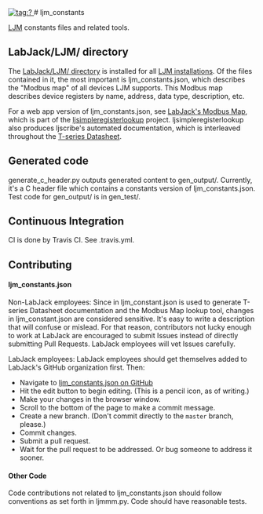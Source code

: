 <a href="https://github.com/labjack/ljm_constants">
	<img 
	 alt="tag:?"
	 src="https://img.shields.io/github/workflow/status/labjack/ljm_constants/test"
	>
</a>
# ljm_constants

[LJM](https://labjack.com/ljm) constants files and related tools.


## LabJack/LJM/ directory

The [LabJack/LJM/ directory](LabJack/LJM/readme.md) is installed for all [LJM installations](https://labjack.com/support/software/api/ljm/what-ljm-files-are-installed). Of the files contained in it, the most important is ljm_constants.json, which describes the "Modbus map" of all devices LJM supports. This Modbus map describes device registers by name, address, data type, description, etc.

For a web app version of ljm_constants.json, see [LabJack's Modbus Map](https://labjack.com/support/software/api/modbus/modbus-map), which is part of the [ljsimpleregisterlookup](https://github.com/labjack/ljsimpleregisterlookup) project. ljsimpleregisterlookup also produces ljscribe's automated documentation, which is interleaved throughout the [T-series Datasheet](https://labjack.com/support/datasheets/t-series/).


## Generated code

generate_c_header.py outputs generated content to gen_output/. Currently, it's a C header file which contains a constants version of ljm_constants.json. Test code for gen_output/ is in gen_test/.


## Continuous Integration

CI is done by Travis CI. See .travis.yml.


## Contributing


#### ljm_constants.json

Non-LabJack employees: Since in ljm_constant.json is used to generate T-series Datasheet documentation and the Modbus Map lookup tool, changes in ljm_constant.json are considered sensitive. It's easy to write a description that will confuse or mislead. For that reason, contributors not lucky enough to work at LabJack are encouraged to submit Issues instead of directly submitting Pull Requests. LabJack employees will vet Issues carefully.

LabJack employees: LabJack employees should get themselves added to LabJack's GitHub organization first. Then:

- Navigate to [ljm_constants.json on GitHub](https://github.com/labjack/ljm_constants/blob/master/LabJack/LJM/ljm_constants.json)
- Hit the edit button to begin editing. (This is a pencil icon, as of writing.)
- Make your changes in the browser window.
- Scroll to the bottom of the page to make a commit message.
- Create a new branch. (Don't commit directly to the `master` branch, please.)
- Commit changes.
- Submit a pull request.
- Wait for the pull request to be addressed. Or bug someone to address it sooner.


#### Other Code

Code contributions not related to ljm_constants.json should follow conventions as set forth in ljmmm.py. Code should have reasonable tests.
